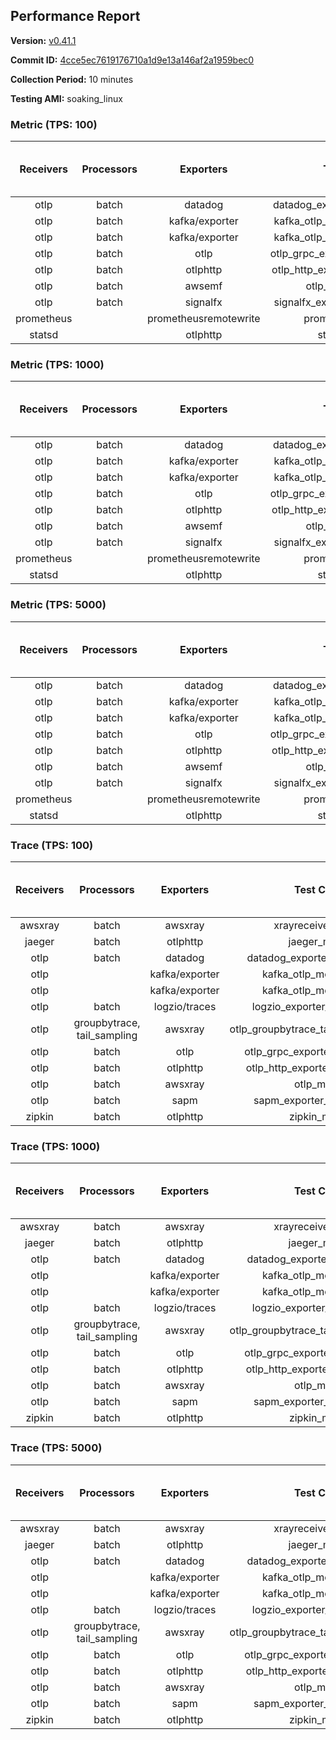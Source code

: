 ## Performance Report

**Version:** [v0.41.1](https://github.com/aws-observability/aws-otel-collector/releases/tag/v0.41.1)

**Commit ID:** [4cce5ec7619176710a1d9e13a146af2a1959bec0](https://github.com/aws-observability/aws-otel-collector/commit/4cce5ec7619176710a1d9e13a146af2a1959bec0)

**Collection Period:** 10 minutes

**Testing AMI:** soaking_linux


### Metric (TPS: 100)
| Receivers | Processors | Exporters | Test Case | Data Type | Instance Type | Avg CPU Usage (Percent) | Avg Memory Usage (Megabytes) | Max CPU Usage (Percent) | Max Memory Usage (Megabytes) |
|:---------:|:----------:|:---------:|:---------:|:---------:|:-------------:|:-----------------------:|:----------------------------:|:-----------------------:|:----------------------------:|
| otlp | batch | datadog | datadog_exporter_metric_mock | otlp | m5.2xlarge | 0.43 | 120.26 | 0.60 | 121.70 |
| otlp | batch | kafka/exporter | kafka_otlp_metric_mock_2_8_1 | otlp | m5.2xlarge | 1.71 | 126.18 | 2.40 | 129.46 |
| otlp | batch | kafka/exporter | kafka_otlp_metric_mock_3_2_0 | otlp | m5.2xlarge | 0.19 | 110.59 | 0.40 | 111.66 |
| otlp | batch | otlp | otlp_grpc_exporter_metric_mock | otlp | m5.2xlarge | 0.18 | 103.38 | 0.40 | 104.43 |
| otlp | batch | otlphttp | otlp_http_exporter_metric_mock | otlp | m5.2xlarge | 0.20 | 113.74 | 0.50 | 117.14 |
| otlp | batch | awsemf | otlp_metric_mock | otlp | m5.2xlarge | 0.39 | 115.76 | 0.60 | 117.79 |
| otlp | batch | signalfx | signalfx_exporter_metric_mock | otlp | m5.2xlarge | 0.22 | 116.86 | 0.40 | 120.03 |
| prometheus |  | prometheusremotewrite | prometheus_mock | prometheus | m5.2xlarge | 0.07 | 116.76 | 0.30 | 118.43 |
| statsd |  | otlphttp | statsd_mock | statsd | m5.2xlarge | 0.01 | 89.82 | 0.10 | 90.74 |

### Metric (TPS: 1000)
| Receivers | Processors | Exporters | Test Case | Data Type | Instance Type | Avg CPU Usage (Percent) | Avg Memory Usage (Megabytes) | Max CPU Usage (Percent) | Max Memory Usage (Megabytes) |
|:---------:|:----------:|:---------:|:---------:|:---------:|:-------------:|:-----------------------:|:----------------------------:|:-----------------------:|:----------------------------:|
| otlp | batch | datadog | datadog_exporter_metric_mock | otlp | m5.2xlarge | 1.98 | 133.70 | 2.30 | 137.07 |
| otlp | batch | kafka/exporter | kafka_otlp_metric_mock_2_8_1 | otlp | m5.2xlarge | 0.46 | 133.40 | 0.70 | 135.20 |
| otlp | batch | kafka/exporter | kafka_otlp_metric_mock_3_2_0 | otlp | m5.2xlarge | 0.45 | 138.10 | 0.60 | 138.86 |
| otlp | batch | otlp | otlp_grpc_exporter_metric_mock | otlp | m5.2xlarge | 0.47 | 125.08 | 0.70 | 127.43 |
| otlp | batch | otlphttp | otlp_http_exporter_metric_mock | otlp | m5.2xlarge | 0.53 | 134.83 | 0.80 | 138.97 |
| otlp | batch | awsemf | otlp_metric_mock | otlp | m5.2xlarge | 1.50 | 129.49 | 1.70 | 131.81 |
| otlp | batch | signalfx | signalfx_exporter_metric_mock | otlp | m5.2xlarge | 0.78 | 135.12 | 1.00 | 138.76 |
| prometheus |  | prometheusremotewrite | prometheus_mock | prometheus | m5.2xlarge | 0.71 | 142.25 | 1.60 | 152.07 |
| statsd |  | otlphttp | statsd_mock | statsd | m5.2xlarge | 0.01 | 91.45 | 0.10 | 94.15 |

### Metric (TPS: 5000)
| Receivers | Processors | Exporters | Test Case | Data Type | Instance Type | Avg CPU Usage (Percent) | Avg Memory Usage (Megabytes) | Max CPU Usage (Percent) | Max Memory Usage (Megabytes) |
|:---------:|:----------:|:---------:|:---------:|:---------:|:-------------:|:-----------------------:|:----------------------------:|:-----------------------:|:----------------------------:|
| otlp | batch | datadog | datadog_exporter_metric_mock | otlp | m5.2xlarge | 9.50 | 148.54 | 9.90 | 153.54 |
| otlp | batch | kafka/exporter | kafka_otlp_metric_mock_2_8_1 | otlp | m5.2xlarge | 8.99 | 143.62 | 11.20 | 149.91 |
| otlp | batch | kafka/exporter | kafka_otlp_metric_mock_3_2_0 | otlp | m5.2xlarge | 10.91 | 145.00 | 12.00 | 149.36 |
| otlp | batch | otlp | otlp_grpc_exporter_metric_mock | otlp | m5.2xlarge | 1.49 | 132.75 | 1.70 | 137.13 |
| otlp | batch | otlphttp | otlp_http_exporter_metric_mock | otlp | m5.2xlarge | 1.82 | 141.08 | 2.20 | 144.59 |
| otlp | batch | awsemf | otlp_metric_mock | otlp | m5.2xlarge | 7.33 | 138.52 | 7.60 | 141.22 |
| otlp | batch | signalfx | signalfx_exporter_metric_mock | otlp | m5.2xlarge | 3.42 | 137.99 | 3.70 | 141.78 |
| prometheus |  | prometheusremotewrite | prometheus_mock | prometheus | m5.2xlarge | 4.56 | 256.29 | 7.80 | 286.29 |
| statsd |  | otlphttp | statsd_mock | statsd | m5.2xlarge | 0.01 | 92.01 | 0.20 | 94.01 |

### Trace (TPS: 100)
| Receivers | Processors | Exporters | Test Case | Data Type | Instance Type | Avg CPU Usage (Percent) | Avg Memory Usage (Megabytes) | Max CPU Usage (Percent) | Max Memory Usage (Megabytes) |
|:---------:|:----------:|:---------:|:---------:|:---------:|:-------------:|:-----------------------:|:----------------------------:|:-----------------------:|:----------------------------:|
| awsxray | batch | awsxray | xrayreceiver_mock | xray | m5.2xlarge | 4.04 | 117.64 | 4.30 | 118.51 |
| jaeger | batch | otlphttp | jaeger_mock | jaeger | m5.2xlarge | 0.04 | 91.12 | 0.20 | 93.43 |
| otlp | batch | datadog | datadog_exporter_trace_mock | otlp | m5.2xlarge | 0.06 | 94.31 | 0.30 | 96.32 |
| otlp |  | kafka/exporter | kafka_otlp_mock_2_8_1 | otlp | m5.2xlarge | 0.06 | 98.64 | 0.20 | 100.80 |
| otlp |  | kafka/exporter | kafka_otlp_mock_3_2_0 | otlp | m5.2xlarge | 0.19 | 99.22 | 0.40 | 101.79 |
| otlp | batch | logzio/traces | logzio_exporter_trace_mock | otlp | m5.2xlarge | 0.04 | 91.24 | 0.30 | 93.91 |
| otlp | groupbytrace, tail_sampling | awsxray | otlp_groupbytrace_tailsampling_mock | otlp | m5.2xlarge | 0.03 | 93.32 | 0.20 | 96.24 |
| otlp | batch | otlp | otlp_grpc_exporter_trace_mock | otlp | m5.2xlarge | 0.04 | 91.43 | 0.20 | 94.03 |
| otlp | batch | otlphttp | otlp_http_exporter_trace_mock | otlp | m5.2xlarge | 0.04 | 90.26 | 0.20 | 90.27 |
| otlp | batch | awsxray | otlp_mock | otlp | m5.2xlarge | 0.05 | 91.62 | 0.20 | 94.12 |
| otlp | batch | sapm | sapm_exporter_trace_mock | otlp | m5.2xlarge | 0.05 | 91.15 | 0.20 | 92.68 |
| zipkin | batch | otlphttp | zipkin_mock | zipkin | m5.2xlarge | 0.04 | 91.30 | 0.20 | 93.82 |

### Trace (TPS: 1000)
| Receivers | Processors | Exporters | Test Case | Data Type | Instance Type | Avg CPU Usage (Percent) | Avg Memory Usage (Megabytes) | Max CPU Usage (Percent) | Max Memory Usage (Megabytes) |
|:---------:|:----------:|:---------:|:---------:|:---------:|:-------------:|:-----------------------:|:----------------------------:|:-----------------------:|:----------------------------:|
| awsxray | batch | awsxray | xrayreceiver_mock | xray | m5.2xlarge | 19.11 | 121.29 | 19.80 | 122.73 |
| jaeger | batch | otlphttp | jaeger_mock | jaeger | m5.2xlarge | 0.04 | 91.48 | 0.20 | 93.54 |
| otlp | batch | datadog | datadog_exporter_trace_mock | otlp | m5.2xlarge | 0.06 | 94.25 | 0.20 | 97.12 |
| otlp |  | kafka/exporter | kafka_otlp_mock_2_8_1 | otlp | m5.2xlarge | 0.16 | 97.46 | 0.40 | 99.32 |
| otlp |  | kafka/exporter | kafka_otlp_mock_3_2_0 | otlp | m5.2xlarge | 0.07 | 98.40 | 0.20 | 100.71 |
| otlp | batch | logzio/traces | logzio_exporter_trace_mock | otlp | m5.2xlarge | 0.04 | 92.68 | 0.20 | 95.24 |
| otlp | groupbytrace, tail_sampling | awsxray | otlp_groupbytrace_tailsampling_mock | otlp | m5.2xlarge | 0.03 | 92.57 | 0.20 | 95.72 |
| otlp | batch | otlp | otlp_grpc_exporter_trace_mock | otlp | m5.2xlarge | 0.05 | 92.70 | 0.20 | 95.48 |
| otlp | batch | otlphttp | otlp_http_exporter_trace_mock | otlp | m5.2xlarge | 0.05 | 92.59 | 0.20 | 95.32 |
| otlp | batch | awsxray | otlp_mock | otlp | m5.2xlarge | 0.03 | 91.39 | 0.20 | 94.39 |
| otlp | batch | sapm | sapm_exporter_trace_mock | otlp | m5.2xlarge | 0.05 | 92.04 | 0.30 | 94.54 |
| zipkin | batch | otlphttp | zipkin_mock | zipkin | m5.2xlarge | 0.04 | 92.19 | 0.20 | 93.50 |

### Trace (TPS: 5000)
| Receivers | Processors | Exporters | Test Case | Data Type | Instance Type | Avg CPU Usage (Percent) | Avg Memory Usage (Megabytes) | Max CPU Usage (Percent) | Max Memory Usage (Megabytes) |
|:---------:|:----------:|:---------:|:---------:|:---------:|:-------------:|:-----------------------:|:----------------------------:|:-----------------------:|:----------------------------:|
| awsxray | batch | awsxray | xrayreceiver_mock | xray | m5.2xlarge | 25.49 | 132.64 | 26.40 | 136.10 |
| jaeger | batch | otlphttp | jaeger_mock | jaeger | m5.2xlarge | 0.04 | 93.60 | 0.20 | 96.39 |
| otlp | batch | datadog | datadog_exporter_trace_mock | otlp | m5.2xlarge | 0.06 | 94.37 | 0.20 | 96.03 |
| otlp |  | kafka/exporter | kafka_otlp_mock_2_8_1 | otlp | m5.2xlarge | 0.07 | 97.08 | 0.30 | 100.77 |
| otlp |  | kafka/exporter | kafka_otlp_mock_3_2_0 | otlp | m5.2xlarge | 0.06 | 97.47 | 0.30 | 100.36 |
| otlp | batch | logzio/traces | logzio_exporter_trace_mock | otlp | m5.2xlarge | 0.04 | 91.95 | 0.20 | 94.47 |
| otlp | groupbytrace, tail_sampling | awsxray | otlp_groupbytrace_tailsampling_mock | otlp | m5.2xlarge | 0.03 | 91.13 | 0.20 | 92.79 |
| otlp | batch | otlp | otlp_grpc_exporter_trace_mock | otlp | m5.2xlarge | 0.04 | 90.51 | 0.20 | 93.34 |
| otlp | batch | otlphttp | otlp_http_exporter_trace_mock | otlp | m5.2xlarge | 0.05 | 93.02 | 0.20 | 95.31 |
| otlp | batch | awsxray | otlp_mock | otlp | m5.2xlarge | 0.04 | 92.13 | 0.20 | 94.51 |
| otlp | batch | sapm | sapm_exporter_trace_mock | otlp | m5.2xlarge | 0.04 | 91.48 | 0.20 | 94.12 |
| zipkin | batch | otlphttp | zipkin_mock | zipkin | m5.2xlarge | 0.04 | 92.10 | 0.20 | 93.34 |
